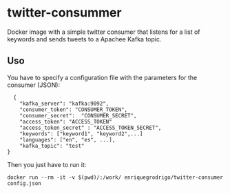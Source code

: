 # twitter-consummer 

Docker image with a simple twitter consumer that listens for a list of keywords and sends tweets to a Apachee Kafka topic. 

## Uso

You have to specify a configuration file with the parameters for the consumer (JSON):

```
  {
    "kafka_server": "kafka:9092",
    "consumer_token": "CONSUMER_TOKEN",
    "consumer_secret":  "CONSUMER_SECRET",
    "access_token": "ACCESS_TOKEN"
    "access_token_secret" : "ACCESS_TOKEN_SECRET",
    "keywords": ["keyword1", "keyword2",...]
    "languages": ["en", "es", ...],
    "kafka_topic": "test"
} 
```

Then you just have to run it:

	docker run --rm -it -v $(pwd)/:/work/ enriquegrodrigo/twitter-consumer config.json 

